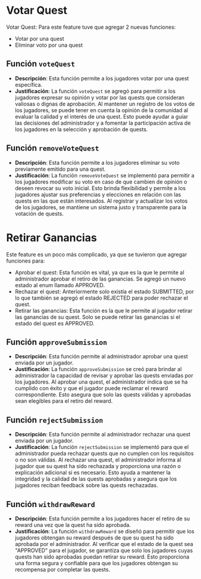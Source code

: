 # Votar Quest
Votar Quest: Para este feature tuve que agregar 2 nuevas funciones:
- Votar por una quest
- Eliminar voto por una quest

## Función `voteQuest`
- **Descripción**: Esta función permite a los jugadores votar por una quest específica.
- **Justificación**: La función `voteQuest` se agregó para permitir a los jugadores expresar su opinión y votar por las quests que consideran valiosas o dignas de aprobación. Al mantener un registro de los votos de los jugadores, se puede tener en cuenta la opinión de la comunidad al evaluar la calidad y el interés de una quest. Esto puede ayudar a guiar las decisiones del administrador y a fomentar la participación activa de los jugadores en la selección y aprobación de quests.

## Función `removeVoteQuest`
- **Descripción**: Esta función permite a los jugadores eliminar su voto previamente emitido para una quest.
- **Justificación**: La función `removeVoteQuest` se implementó para permitir a los jugadores modificar su voto en caso de que cambien de opinión o deseen revocar su voto inicial. Esto brinda flexibilidad y permite a los jugadores ajustar sus preferencias y elecciones en relación con las quests en las que están interesados. Al registrar y actualizar los votos de los jugadores, se mantiene un sistema justo y transparente para la votación de quests.


# Retirar Ganancias
Este feature es un poco más complicado, ya que se tuvieron que agregar funciones para:
- Aprobar el quest: Esta función es vital, ya que es la que le permite al administrador aprobar el retiro de las ganancias. Se agregó un nuevo estado al enum llamado APPROVED.
- Rechazar el quest: Anteriormente solo existía el estado SUBMITTED, por lo que también se agregó el estado REJECTED para poder rechazar el quest.
- Retirar las ganancias: Esta función es la que le permite al jugador retirar las ganancias de su quest. Solo se puede retirar las ganancias si el estado del quest es APPROVED.
## Función `approveSubmission`
- **Descripción**: Esta función permite al administrador aprobar una quest enviada por un jugador.
- **Justificación**: La función `approveSubmission` se creó para brindar al administrador la capacidad de revisar y aprobar las quests enviadas por los jugadores. Al aprobar una quest, el administrador indica que se ha cumplido con éxito y que el jugador puede reclamar el reward correspondiente. Esto asegura que solo las quests válidas y aprobadas sean elegibles para el retiro del reward.

## Función `rejectSubmission`
- **Descripción**: Esta función permite al administrador rechazar una quest enviada por un jugador.
- **Justificación**: La función `rejectSubmission` se implementó para que el administrador pueda rechazar quests que no cumplen con los requisitos o no son válidas. Al rechazar una quest, el administrador informa al jugador que su quest ha sido rechazada y proporciona una razón o explicación adicional si es necesario. Esto ayuda a mantener la integridad y la calidad de las quests aprobadas y asegura que los jugadores reciban feedback sobre las quests rechazadas.

## Función `withdrawReward`
- **Descripción**: Esta función permite a los jugadores hacer el retiro de su reward una vez que la quest ha sido aprobada.
- **Justificación**: La función `withdrawReward` se diseñó para permitir que los jugadores obtengan su reward después de que su quest ha sido aprobada por el administrador. Al verificar que el estado de la quest sea "APPROVED" para el jugador, se garantiza que solo los jugadores cuyas quests han sido aprobadas puedan retirar su reward. Esto proporciona una forma segura y confiable para que los jugadores obtengan su recompensa por completar las quests.
